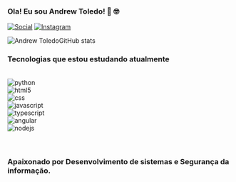 ### Ola! Eu sou Andrew Toledo! 👋 🤓

[![Social](https://img.shields.io/badge/LinkedIn-0077B5?style=for-the-badge&logo=linkedin&logoColor=white)](https://www.linkedin.com/in/andrew-toledo)
[![Instagram](https://img.shields.io/badge/Instagram-E4405F?style=for-the-badge&logo=instagram&logoColor=white)](https://www.instagram.com/sec_offcyber)

![Andrew ToledoGitHub stats](https://github-readme-stats.vercel.app/api?username=AndrewToledo&show_icons=true&theme=dark)

### Tecnologias que estou estudando atualmente

<div style="display: inline_block">
    <br>
    <img align="center" alt="python" src="https://img.shields.io/badge/Python-3776AB?style=for-the-badge&logo=python&logoColor=white"/>       
    <br>
    <img align="center" alt="html5" src="https://img.shields.io/badge/HTML5-E34F26?style=for-the-badge&logo=html5&logoColor=white"/>
    <br>
    <img align="center" alt="css" src="https://img.shields.io/badge/CSS-239120?&style=for-the-badge&logo=css3&logoColor=white"/>
    <br>
    <img align="center" alt="javascript" src="https://img.shields.io/badge/JavaScript-323330?style=for-the-badge&logo=javascript&logoColor=F7DF1E"/>
    <br>
    <img align="center" alt="typescript" src="https://img.shields.io/badge/TypeScript-007ACC?style=for-the-badge&logo=typescript&logoColor=white"/>
    <br>
    <img align="center" alt="angular" src="https://img.shields.io/badge/Angular-DD0031?style=for-the-badge&logo=angular&logoColor=white"/>
    <br>
    <img align="center" alt="nodejs" src="https://img.shields.io/badge/Node.js-43853D?style=for-the-badge&logo=node.js&logoColor=white"/>
</div>
<br></br>


### Apaixonado por Desenvolvimento de sistemas e Segurança da informação. 

